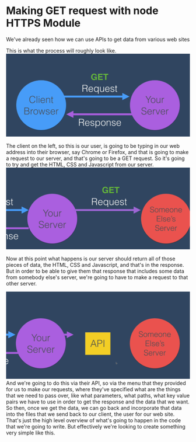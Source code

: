 # Making GET request with node HTTPS Module

We've already seen how we can use APIs to get data from various web sites


This is what the process will roughly look like.
![request](./images/Request.png)

The client on the left, so this is our user, is going to be typing in our web address into their browser, say Chrome or Firefox, and that is going to make a request to our server, and that's going to be a GET request. So it's going to try and get the HTML, CSS and Javascript from our server.
![someone else's server](./images/else-server.png)

Now at this point what happens is our server should return all of those pieces of data, the HTML, CSS and Javascript, and that's in the response. But in order to be able to give them that response that includes some data from somebody else's server, we're going to have to make a request to that other server.

![Api](./images/Api.png)
And we're going to do this via their API, so via the menu that they provided for us to make our requests, where they've specified what are the things that we need to pass over, like what parameters, what paths, what key value pairs we have to use in order to get the response and the data that we want. So then, once we get the data, we can go back and incorporate that data into the files that we send back to our client, the user for our web site. That's just the high level overview of what's going to happen in the code that we're going to write. But effectively we're looking to create something very simple like this.
